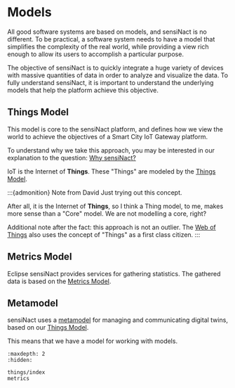 # Models

All good software systems are based on models, and sensiNact is no different.
To be practical, a software system needs to have a model that simplifies the complexity of
the real world, while providing a view rich enough to allow its users to accomplish a
particular purpose.

The objective of sensiNact is to quickly integrate a huge variety of devices with
massive quantities of data in order to analyze and visualize the data.
To fully understand sensiNact, it is important to understand the underlying models
that help the platform achieve this objective.


## Things Model

This model is core to the sensiNact platform, and defines how we view the world
to achieve the objectives of a Smart City IoT Gateway platform.

To understand why we take this approach, you may be interested in our explanation
to the question: [Why sensiNact?](../../why-sensinact.md)

IoT is the Internet of **Things**. These "Things" are modeled by the
[Things Model](things/index.md).

:::{admonition} Note from David
Just trying out this concept.

After all, it is the Internet of **Things**, so I think a Thing model,
to me, makes more sense than a "Core" model. We are not modelling a core, right?

Additional note after the fact: this approach is not an outlier.
The [Web of Things](https://en.wikipedia.org/wiki/Web_of_Things)
also uses the concept of "Things" as a first class citizen.
:::


## Metrics Model

Eclipse sensiNact provides services for gathering statistics. The gathered data is based on the
[Metrics Model](./metrics.md).


## Metamodel

sensiNact uses a [metamodel](metamodel.md) for managing and communicating digital twins,
based on our [Things Model](things/index.md).

This means that we have a model for working with models.

```{toctree}
:maxdepth: 2
:hidden:

things/index
metrics
```
